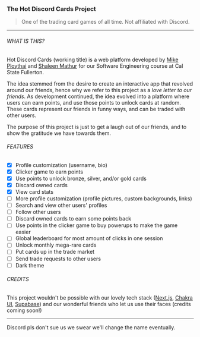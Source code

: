 ### The Hot Discord Cards Project

> One of the trading card games of all time. Not affiliated with Discord.

---

###### WHAT IS THIS?

Hot Discord Cards (working title) is a web platform developed by [Mike Ploythai](https://github.com/mploythai) and [Shaleen Mathur](https://github.com/shaleen23) for our Software Engineering course at Cal State Fullerton.

The idea stemmed from the desire to create an interactive app that revolved around our friends, hence why we refer to this project as a _love letter to our friends_. As development continued, the idea evolved into a platform where users can earn points, and use those points to unlock cards at random. These cards represent our friends in funny ways, and can be traded with other users.

The purpose of this project is just to get a laugh out of our friends, and to show the gratitude we have towards them.

###### FEATURES

- [x] Profile customization (username, bio)
- [x] Clicker game to earn points
- [x] Use points to unlock bronze, silver, and/or gold cards
- [x] Discard owned cards
- [x] View card stats
- [ ] More profile customization (profile pictures, custom backgrounds, links)
- [ ] Search and view other users' profiles
- [ ] Follow other users
- [ ] Discard owned cards to earn some points back
- [ ] Use points in the clicker game to buy powerups to make the game easier
- [ ] Global leaderboard for most amount of clicks in one session
- [ ] Unlock monthly mega-rare cards
- [ ] Put cards up in the trade market
- [ ] Send trade requests to other users
- [ ] Dark theme

###### CREDITS

This project wouldn't be possible with our lovely tech stack ([Next.js](https://nextjs.org), [Chakra UI](https://chakra-ui.com), [Supabase](https://supabase.com)) and our wonderful friends who let us use their faces (credits coming soon!)

---

Discord pls don't sue us we swear we'll change the name eventually.
